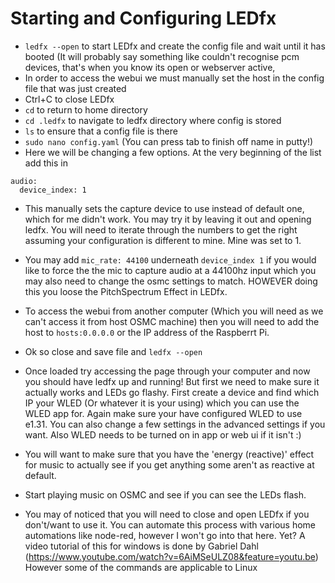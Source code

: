 # Starting and Configuring LEDfx

* `ledfx --open` to start LEDfx and create the config file and wait until it has booted (It will probably say something like couldn't recognise pcm devices, that's when you know its open or webserver active, 
* In order to access the webui we must manually set the host in the config file that was just created
* Ctrl+C to close LEDfx
* `cd` to return to home directory
* `cd .ledfx` to navigate to ledfx directory where config is stored
* `ls` to ensure that a config file is there
* `sudo nano config.yaml` (You can press tab to finish off name in putty!) 
* Here we will be changing a few options. At the very beginning of the list add this in 
```
audio:
  device_index: 1
 ```
* This manually sets the capture device to use instead of default one, which for me didn't work. You may try it by leaving it out and opening ledfx. You will need to iterate through the numbers to get the right assuming your configuration is different to mine. Mine was set to 1. 
* You may add `mic_rate: 44100` underneath `device_index 1` if you would like to force the the mic to capture audio at a 44100hz input which you may also need to change the osmc settings to match. HOWEVER doing this you loose the PitchSpectrum Effect in LEDfx.
* To access the webui from another computer (Which you will need as we can't access it from host OSMC machine) then you will need to add the host to `hosts:0.0.0.0` or the IP address of the Raspberrt Pi.
* Ok so close and save file and `ledfx --open`
* Once loaded try accessing the page through your computer and now you should have ledfx up and running! But first we need to make sure it actually works and LEDs go flashy. First create a device and find which IP your WLED (Or whatever it is your using) which you can use the WLED app for. Again make sure your have configured WLED to use e1.31. You can also change a few settings in the advanced settings if you want. Also WLED needs to be turned on in app or web ui if it isn't :)
* You will want to make sure that you have the 'energy (reactive)' effect for music to actually see if you get anything some aren't as reactive at default. 
* Start playing music on OSMC and see if you can see the LEDs flash.

* You may of noticed that you will need to close and open LEDfx if you don't/want to use it. You can automate this process with various home automations like node-red, however I won't go into that here. Yet?
A video tutorial of this for windows is done by Gabriel Dahl (https://www.youtube.com/watch?v=6AiMSeULZ08&feature=youtu.be)
However some of the commands are applicable to Linux
